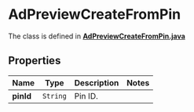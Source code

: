 

# AdPreviewCreateFromPin

The class is defined in **[AdPreviewCreateFromPin.java](../../src/main/java/org/openapitools/model/AdPreviewCreateFromPin.java)**

## Properties

Name | Type | Description | Notes
------------ | ------------- | ------------- | -------------
**pinId** | `String` | Pin ID. | 



